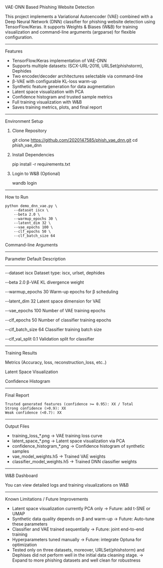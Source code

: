VAE-DNN Based Phishing Website Detection

This project implements a Variational Autoencoder (VAE) combined with a
Deep Neural Network (DNN) classifier for phishing website detection
using TensorFlow/Keras.
It supports Weights & Biases (W&B) for training visualization and
command-line arguments (argparse) for flexible configuration.

------------------------------------------------------------------------

Features

-    TensorFlow/Keras implementation of VAE-DNN
-    Supports multiple datasets: ISCX-URL-2016, URLSet(phishstorm), Dephides
-    Two encoder/decoder architectures selectable via command-line
-    β-VAE with configurable KL-loss warm-up
-    Synthetic feature generation for data augmentation
-    Latent space visualization with PCA
-    Confidence histogram and trusted sample metrics
-    Full training visualization with W&B
-    Saves training metrics, plots, and final report

------------------------------------------------------------------------

 Environment Setup

1. Clone Repository

    git clone https://github.com/2020147585/phish_vae_dnn.git
    cd phish_vae_dnn

2. Install Dependencies

    pip install -r requirements.txt

3. Login to W&B (Optional)

    wandb login

------------------------------------------------------------------------

 How to Run

    python demo_dnn_vae.py \
        --dataset iscx \
        --beta 2.0 \
        --warmup_epochs 30 \
        --latent_dim 32 \
        --vae_epochs 100 \
        --clf_epochs 50 \
        --clf_batch_size 64

Command-line Arguments

  -----------------------------------------------------------------------
  Parameter                        Default         Description
  -------------------------------- --------------- ----------------------
  --dataset                        iscx            Dataset type: iscx,
                                                   urlset, dephides

  --beta                           2.0             β-VAE KL divergence
                                                   weight

  --warmup_epochs                  30              Warm-up epochs for β
                                                   scheduling

  --latent_dim                     32              Latent space dimension
                                                   for VAE

  --vae_epochs                     100             Number of VAE training
                                                   epochs

  --clf_epochs                     50              Number of classifier
                                                   training epochs

  --clf_batch_size                 64              Classifier training
                                                   batch size

  --clf_val_split                  0.1             Validation split for
                                                   classifier

------------------------------------------------------------------------

 Training Results

 
 Metrics (Accuracy, loss, reconstruction_loss, etc..)


 Latent Space Visualization



 Confidence Histogram



------------------------------------------------------------------------

 Final Report

    Trusted generated features (confidence >= 0.95): XX / Total
    Strong confidence (>0.9): XX
    Weak confidence (<0.7): XX

------------------------------------------------------------------------

 Output Files

-   training_loss_*.png → VAE training loss curve
-   latent_space_*.png → Latent space visualization via PCA
-   confidence_histogram_*.png → Confidence histogram of synthetic
    samples
-   vae_model_weights.h5 → Trained VAE weights
-   classifier_model_weights.h5 → Trained DNN classifier weights

------------------------------------------------------------------------

 W&B Dashboard

You can view detailed logs and training visualizations on W&B

------------------------------------------------------------------------


 Known Limitations / Future Improvements

-    Latent space visualization currently PCA only → Future: add t-SNE
    or UMAP
-    Synthetic data quality depends on β and warm-up → Future:
    Auto-tune these parameters
-    Classifier and VAE trained sequentially → Future: joint
    end-to-end training
-    Hyperparameters tuned manually → Future: integrate Optuna for
    optimization
-    Tested only on three datasets, moreover, URLSet(phishstorm) and Dephises did not perform well in the initial data cleaning stage. → Expand to more phishing datasets and well clean for robustness


